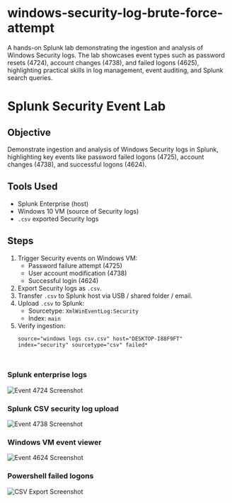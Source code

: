# windows-security-log-brute-force-attempt
A hands-on Splunk lab demonstrating the ingestion and analysis of Windows Security logs. The lab showcases event types such as password resets (4724), account changes (4738), and failed logons (4625), highlighting practical skills in log management, event auditing, and Splunk search queries.


# Splunk Security Event Lab

## Objective
Demonstrate ingestion and analysis of Windows Security logs in Splunk, highlighting key events like password failed logons (4725), account changes (4738), and successful logons (4624).

## Tools Used
- Splunk Enterprise (host)
- Windows 10 VM (source of Security logs)
- `.csv` exported Security logs

## Steps
1. Trigger Security events on Windows VM:
   - Password failure attempt (4725)
   - User account modification (4738)
   - Successful login (4624)
2. Export Security logs as `.csv`.
3. Transfer `.csv` to Splunk host via USB / shared folder / email.
4. Upload `.csv` to Splunk:
   - Sourcetype: `XmlWinEventLog:Security`
   - Index: `main`
5. Verify ingestion:
   ```spl
   source="windows logs csv.csv" host="DESKTOP-I88F9FT" index="security" sourcetype="csv" failed*



### Splunk enterprise logs
![Event 4724 Screenshot](screenshot1.png)

### Splunk CSV security log upload
![Event 4738 Screenshot](screenshot2.png)

### Windows VM event viewer
![Event 4624 Screenshot](screenshot3.png)

### Powershell failed logons
![CSV Export Screenshot](screenshot4.png)
